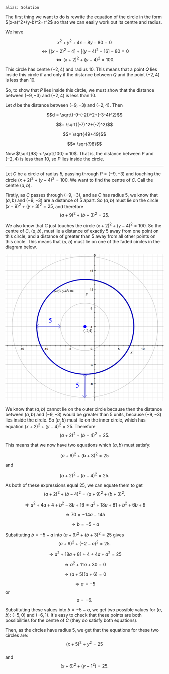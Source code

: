 ````
alias: Solution
````

<div class="chalk">
The first thing we want to do is rewrite the equation of the circle in the form $(x-a)^2+(y-b)^2=r^2$ so that we can easily work out its centre and radius.
</div>  

We have

$$x^2+y^2+4x-8y-80=0$$
$$\iff [(x+2)^2 - 4] + [(y-4)^2-16] - 80 =0$$
$$\iff (x+2)^2 + (y-4)^2 = 100.$$

This circle has centre $(-2,4)$ and radius $10$.
This means that a point $Q$ lies inside this circle if and only if the distance between $Q$ and the point $(-2,4)$ is less than $10$.  

So, to show that $P$ lies inside this circle, we must show that the distance between $(-9,-3)$ and $(-2,4)$ is less than $10$.

Let $d$ be the distance between $(-9,-3)$ and $(-2,4)$. Then

$$d = \sqrt{(-9-(-2))^2+(-3-4)^2}$$

$$= \sqrt{(-7)^2+(-7)^2}$$

$$= \sqrt{49+49}$$

$$= \sqrt{98}$$

Now $\sqrt{98} < \sqrt{100} = 10$. That is, the distance between P and $(-2,4)$ is less than $10$, so $P$ lies inside the circle.

***

Let $C$ be a circle of radius $5$, passing through $P = (-9,-3)$ and touching the circle $(x+2)^2+(y-4)^2=100$. We want to find the centre of $C$. Call the centre $(a,b)$.

Firstly, as $C$ passes through $(-9,-3)$, and as $C$ has radius $5$, we know that $(a,b)$ and $(-9,-3)$ are a distance of $5$ apart. So $(a,b)$ must lie on the circle $(x+9)^2+(y+3)^2=25$, and therefore  
$$(a+9)^2+(b+3)^2=25.$$

We also know that $C$ just touches the circle $(x+2)^2+(y-4)^2=100$. So the centre of $C$, $(a,b)$, must lie a distance of exactly $5$ away from one point on this circle, and a distance of greater than $5$ away from all other points on this circle. This means that $(a,b)$ must lie on one of the faded circles in the diagram below.

![Diagram](Q6diagram1.png)  

We know that $(a,b)$ cannot lie on the outer circle because then the distance between $(a,b)$ and $(-9,-3)$ would be greater than $5$ units, because $(-9,-3)$ lies inside the circle. So $(a,b)$ must lie on the inner circle, which has equation $(x+2)^2+(y-4)^2=25$. Therefore  
$$(a+2)^2+(b-4)^2=25.$$ 

This means that we now have two equations which $(a,b)$ must satisfy:  

$$(a+9)^2+(b+3)^2=25$$

and

$$(a+2)^2+(b-4)^2=25.$$

As both of these expressions equal 25, we can equate them to get  
$$(a+2)^2+(b-4)^2=(a+9)^2+(b+3)^2.$$

$$\Rightarrow a^2+4a+4+b^2-8b+16=a^2+18a+81+b^2+6b+9$$

$$\Rightarrow 70=-14a-14b$$

$$\Rightarrow b=-5-a$$  


Substituting $b=-5-a$ into $(a+9)^2+(b+3)^2=25$ gives  
$$(a+9)^2+(-2-a)^2=25.$$

$$\Rightarrow a^2+18a+81+4+4a+a^2=25$$

$$\Rightarrow a^2+11a+30=0$$

$$\Rightarrow (a+5)(a+6)=0$$

$$\Rightarrow a = -5$$
or
$$a=-6.$$  

Substituting these values into $b=-5-a$, we get two possible values for $(a,b)$: $(-5,0)$ and $(-6,1)$.  It's easy to check that these points are both possibilities for the centre of $C$ (they do satisfy both equations).  

Then, as the circles have radius $5$, we get that the equations for these two circles are:  
$$(x+5)^2+y^2=25$$  
and  
$$(x+6)^2+(y-1^2)=25.$$
